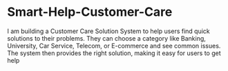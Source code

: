 # Smart-Help-Customer-Care
I am building a Customer Care Solution System to help users find quick solutions to their problems. They can choose a category like Banking, University, Car Service, Telecom, or E-commerce and see common issues. The system then provides the right solution, making it easy for users to get help
